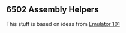 ## 6502 Assembly Helpers

This stuff is based on ideas from [Emulator 101](https://web.archive.org/web/20240718053956/http://emulator101.com/)